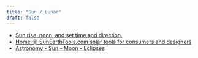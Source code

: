 ```yaml
---
title: "Sun / Lunar"
draft: false
---
```

- [Sun rise, noon, and set time and direction.](https://sollumis.com/)<br>
- [Home ☼ SunEarthTools.com solar tools for consumers and designers](http://www.sunearthtools.com/)<br>
- [Astronomy - Sun - Moon - Eclipses](https://www.timeanddate.com/astronomy/)<br>
